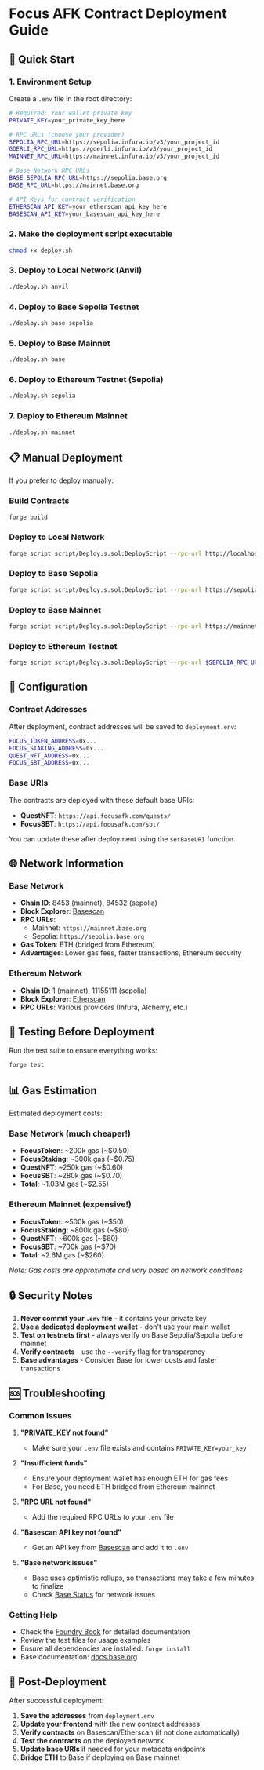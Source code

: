# Focus AFK Contract Deployment Guide

## 🚀 Quick Start

### 1. Environment Setup

Create a `.env` file in the root directory:

```bash
# Required: Your wallet private key
PRIVATE_KEY=your_private_key_here

# RPC URLs (choose your provider)
SEPOLIA_RPC_URL=https://sepolia.infura.io/v3/your_project_id
GOERLI_RPC_URL=https://goerli.infura.io/v3/your_project_id
MAINNET_RPC_URL=https://mainnet.infura.io/v3/your_project_id

# Base Network RPC URLs
BASE_SEPOLIA_RPC_URL=https://sepolia.base.org
BASE_RPC_URL=https://mainnet.base.org

# API Keys for contract verification
ETHERSCAN_API_KEY=your_etherscan_api_key_here
BASESCAN_API_KEY=your_basescan_api_key_here
```

### 2. Make the deployment script executable

```bash
chmod +x deploy.sh
```

### 3. Deploy to Local Network (Anvil)

```bash
./deploy.sh anvil
```

### 4. Deploy to Base Sepolia Testnet

```bash
./deploy.sh base-sepolia
```

### 5. Deploy to Base Mainnet

```bash
./deploy.sh base
```

### 6. Deploy to Ethereum Testnet (Sepolia)

```bash
./deploy.sh sepolia
```

### 7. Deploy to Ethereum Mainnet

```bash
./deploy.sh mainnet
```

## 📋 Manual Deployment

If you prefer to deploy manually:

### Build Contracts
```bash
forge build
```

### Deploy to Local Network
```bash
forge script script/Deploy.s.sol:DeployScript --rpc-url http://localhost:8545 --broadcast
```

### Deploy to Base Sepolia
```bash
forge script script/Deploy.s.sol:DeployScript --rpc-url https://sepolia.base.org --broadcast --verify --etherscan-api-key $BASESCAN_API_KEY
```

### Deploy to Base Mainnet
```bash
forge script script/Deploy.s.sol:DeployScript --rpc-url https://mainnet.base.org --broadcast --verify --etherscan-api-key $BASESCAN_API_KEY
```

### Deploy to Ethereum Testnet
```bash
forge script script/Deploy.s.sol:DeployScript --rpc-url $SEPOLIA_RPC_URL --broadcast --verify --etherscan-api-key $ETHERSCAN_API_KEY
```

## 🔧 Configuration

### Contract Addresses
After deployment, contract addresses will be saved to `deployment.env`:

```bash
FOCUS_TOKEN_ADDRESS=0x...
FOCUS_STAKING_ADDRESS=0x...
QUEST_NFT_ADDRESS=0x...
FOCUS_SBT_ADDRESS=0x...
```

### Base URIs
The contracts are deployed with these default base URIs:
- **QuestNFT**: `https://api.focusafk.com/quests/`
- **FocusSBT**: `https://api.focusafk.com/sbt/`

You can update these after deployment using the `setBaseURI` function.

## 🌐 Network Information

### Base Network
- **Chain ID**: 8453 (mainnet), 84532 (sepolia)
- **Block Explorer**: [Basescan](https://basescan.org/)
- **RPC URLs**: 
  - Mainnet: `https://mainnet.base.org`
  - Sepolia: `https://sepolia.base.org`
- **Gas Token**: ETH (bridged from Ethereum)
- **Advantages**: Lower gas fees, faster transactions, Ethereum security

### Ethereum Network
- **Chain ID**: 1 (mainnet), 11155111 (sepolia)
- **Block Explorer**: [Etherscan](https://etherscan.io/)
- **RPC URLs**: Various providers (Infura, Alchemy, etc.)

## 🧪 Testing Before Deployment

Run the test suite to ensure everything works:

```bash
forge test
```

## 📊 Gas Estimation

Estimated deployment costs:

### Base Network (much cheaper!)
- **FocusToken**: ~200k gas (~$0.50)
- **FocusStaking**: ~300k gas (~$0.75)  
- **QuestNFT**: ~250k gas (~$0.60)
- **FocusSBT**: ~280k gas (~$0.70)
- **Total**: ~1.03M gas (~$2.55)

### Ethereum Mainnet (expensive!)
- **FocusToken**: ~500k gas (~$50)
- **FocusStaking**: ~800k gas (~$80)  
- **QuestNFT**: ~600k gas (~$60)
- **FocusSBT**: ~700k gas (~$70)
- **Total**: ~2.6M gas (~$260)

*Note: Gas costs are approximate and vary based on network conditions*

## 🔒 Security Notes

1. **Never commit your `.env` file** - it contains your private key
2. **Use a dedicated deployment wallet** - don't use your main wallet
3. **Test on testnets first** - always verify on Base Sepolia/Sepolia before mainnet
4. **Verify contracts** - use the `--verify` flag for transparency
5. **Base advantages** - Consider Base for lower costs and faster transactions

## 🆘 Troubleshooting

### Common Issues

1. **"PRIVATE_KEY not found"**
   - Make sure your `.env` file exists and contains `PRIVATE_KEY=your_key`

2. **"Insufficient funds"**
   - Ensure your deployment wallet has enough ETH for gas fees
   - For Base, you need ETH bridged from Ethereum mainnet

3. **"RPC URL not found"**
   - Add the required RPC URLs to your `.env` file

4. **"Basescan API key not found"**
   - Get an API key from [Basescan](https://basescan.org/apis) and add it to `.env`

5. **"Base network issues"**
   - Base uses optimistic rollups, so transactions may take a few minutes to finalize
   - Check [Base Status](https://status.base.org/) for network issues

### Getting Help

- Check the [Foundry Book](https://book.getfoundry.sh/) for detailed documentation
- Review the test files for usage examples
- Ensure all dependencies are installed: `forge install`
- Base documentation: [docs.base.org](https://docs.base.org/)

## 📝 Post-Deployment

After successful deployment:

1. **Save the addresses** from `deployment.env`
2. **Update your frontend** with the new contract addresses
3. **Verify contracts** on Basescan/Etherscan (if not done automatically)
4. **Test the contracts** on the deployed network
5. **Update base URIs** if needed for your metadata endpoints
6. **Bridge ETH** to Base if deploying on Base mainnet 